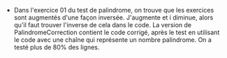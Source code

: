 - Dans l'exercice 01 du test de palindrome, on trouve que les exercices sont augmentés d'une façon inversée. J'augmente et i diminue, alors qu'il faut trouver l'inverse de cela dans le code. La version de PalindromeCorrection contient le code corrigé, après le test en utilisant le code avec une chaîne qui représente un nombre palindrome. On a testé plus de 80% des lignes.
